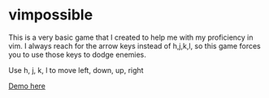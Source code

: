 vimpossible
===========

This is a very basic game that I created to help me with my proficiency in vim.
I always reach for the arrow keys instead of h,j,k,l, so this game forces you 
to use those keys to dodge enemies.

Use h, j, k, l to move left, down, up, right

[Demo here](http://jonjonsonjr.github.io/vimpossible/)
